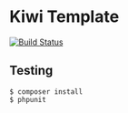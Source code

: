 # Kiwi Template

[![Build Status](https://travis-ci.org/kiwi-suite/schema.svg?branch=master)](https://travis-ci.org/kiwi-suite/schema)

## Testing

    $ composer install
    $ phpunit
